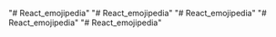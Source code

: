"# React_emojipedia" 
"# React_emojipedia" 
"# React_emojipedia" 
"# React_emojipedia" 
"# React_emojipedia" 
